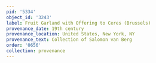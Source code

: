 ```yaml
---
pid: '5334'
object_id: '3243'
label: Fruit Garland with Offering to Ceres (Brussels)
provenance_date: 19th century
provenance_location: United States, New York, NY
provenance_text: Collection of Salomon van Berg
order: '0656'
collection: provenance
---
```

